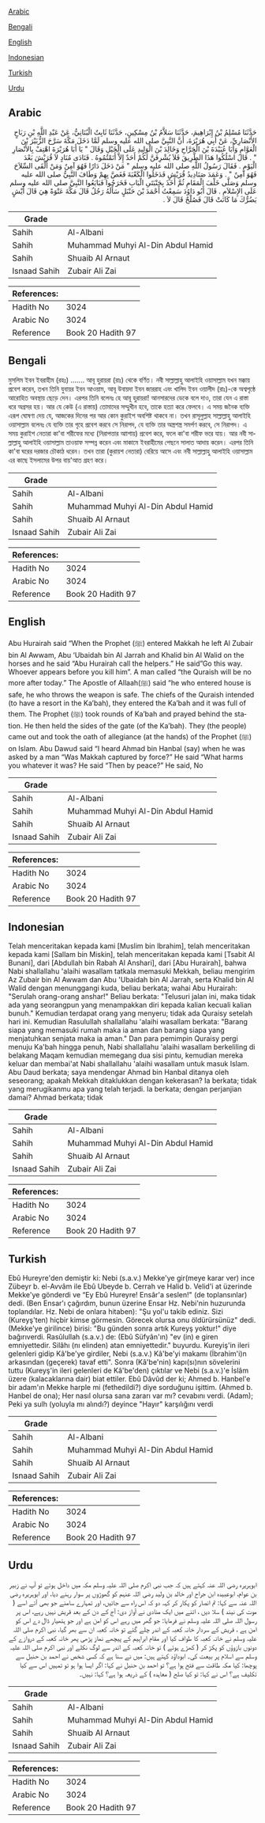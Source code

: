 [Arabic](#arabic)

[Bengali](#bengali)

[English](#english)

[Indonesian](#indonesian)

[Turkish](#turkish)

[Urdu](#urdu)

## Arabic


<div dir="rtl" lang="ar" style={{fontSize:'larger',backgroundColor:'#f8f9fa',padding:20}}>
حَدَّثَنَا مُسْلِمُ بْنُ إِبْرَاهِيمَ، حَدَّثَنَا سَلاَّمُ بْنُ مِسْكِينٍ، حَدَّثَنَا ثَابِتٌ الْبُنَانِيُّ، عَنْ عَبْدِ اللَّهِ بْنِ رَبَاحٍ الأَنْصَارِيِّ، عَنْ أَبِي هُرَيْرَةَ، أَنَّ النَّبِيَّ صلى الله عليه وسلم لَمَّا دَخَلَ مَكَّةَ سَرَّحَ الزُّبَيْرَ بْنَ الْعَوَّامِ وَأَبَا عُبَيْدَةَ بْنَ الْجَرَّاحِ وَخَالِدَ بْنَ الْوَلِيدِ عَلَى الْخَيْلِ وَقَالَ ‏"‏ يَا أَبَا هُرَيْرَةَ اهْتِفْ بِالأَنْصَارِ ‏"‏ ‏.‏ قَالَ اسْلُكُوا هَذَا الطَّرِيقَ فَلاَ يُشْرِفَنَّ لَكُمْ أَحَدٌ إِلاَّ أَنَمْتُمُوهُ ‏.‏ فَنَادَى مُنَادٍ لاَ قُرَيْشَ بَعْدَ الْيَوْمِ ‏.‏ فَقَالَ رَسُولُ اللَّهِ صلى الله عليه وسلم ‏"‏ مَنْ دَخَلَ دَارًا فَهُوَ آمِنٌ وَمَنْ أَلْقَى السِّلاَحَ فَهُوَ آمِنٌ ‏"‏ ‏.‏ وَعَمَدَ صَنَادِيدُ قُرَيْشٍ فَدَخَلُوا الْكَعْبَةَ فَغَصَّ بِهِمْ وَطَافَ النَّبِيُّ صلى الله عليه وسلم وَصَلَّى خَلْفَ الْمَقَامِ ثُمَّ أَخَذَ بِجَنْبَتَىِ الْبَابِ فَخَرَجُوا فَبَايَعُوا النَّبِيَّ صلى الله عليه وسلم عَلَى الإِسْلاَمِ ‏.‏ قَالَ أَبُو دَاوُدَ سَمِعْتُ أَحْمَدَ بْنَ حَنْبَلٍ سَأَلَهُ رَجُلٌ قَالَ مَكَّةَ عَنْوَةً هِيَ قَالَ أَيْشٍ يَضُرُّكَ مَا كَانَتْ قَالَ فَصُلْحٌ قَالَ لاَ ‏.‏
</div>
<div style={{backgroundColor:'#f8f9fa',padding:20, marginBottom: 10}}><table> <thead> <tr> <th>Grade</th> <th></th> </tr> </thead> <tbody> <tr><td>Sahih</td><td>Al-Albani</td></tr><tr><td>Sahih</td><td>Muhammad Muhyi Al-Din Abdul Hamid</td></tr><tr><td>Sahih</td><td>Shuaib Al Arnaut</td></tr><tr><td>Isnaad Sahih</td><td>Zubair Ali Zai</td></tr></tbody></table><table> <thead> <tr> <th>References:</th> <th></th> </tr> </thead> <tbody><tr><td>Hadith No</td><td>3024</td></tr><tr><td>Arabic No</td><td>3024</td></tr><tr><td>Reference</td><td>Book 20 Hadith 97</td></tr></tbody></table></div>

## Bengali


<div dir="ltr" lang="bn" style={{fontSize:'larger',backgroundColor:'#f8f9fa',padding:20}}>
মুসলিম ইবন ইবরাহীম (রহঃ) ....... আবূ হুরায়রা (রাঃ) থেকে বর্ণিত। নবী সাল্লাল্লাহু আলাইহি ওয়াসাল্লাম যখন মক্কায় প্রবেশ করেন, তখন তিনি যুবায়র ইবন আওয়াম, আবূ উবায়দা ইবন জাররাহ এবং খালিদ ইবন ওয়ালীদ (রাঃ)-কে অশ্বপৃষ্ঠে আরোহিত অবস্থায় ছেড়ে দেন। এরপর তিনি বলেনঃ হে আবূ হুরায়রা! আনসারদের ডেকে বলে দাও, তারা যেন এ রাস্তা ধরে অগ্রসর হয়। আর যে কেউ (এ রাস্তায়) তোমাদের সম্মুখীন হবে, তাকে হত্যা করে ফেলবে। এ সময় জনৈক ব্যক্তি এরূপ ঘোষণা দেয় যে, আজকের দিনের পর আর কোন কুরাইশ অবশিষ্ট থাকবে না। তখন রাসূলুল্লাহ সাল্লাল্লাহু আলাইহি ওয়াসাল্লাম বলেনঃ যে ব্যক্তি তার গৃহে প্রবেশ করবে সে নিরাপদ, যে ব্যক্তি তার অস্ত্রশস্ত্র সমর্পণ করবে, সে নিরাপদ। এ সময় কুরাইশ নেতারা কা'বা শরীফের মধ্যে (নিরাপত্তার আাশায়) প্রবেশ করে, ফলে কা'বা শরীফ ভরে যায়। আর নবী সাল্লাল্লাহু আলাইহি ওয়াসাল্লাম তাওয়াফ সম্পন্ন করেন এবং মাকামে ইবরাহীমের পেছনে সালাত আদায় করেন। এরপর তিনি কা'বা ঘরের দরজার চৌকাঠ ধরেন। তখন তারা (কুরায়শ নেতারা) বেরিয়ে আসে এবং নবী সাল্লাল্লাহু আলাইহি ওয়াসাল্লাম এর কাছে ইসলামের উপর বায়'আত গ্রহণ করে।
</div>
<div style={{backgroundColor:'#f8f9fa',padding:20, marginBottom: 10}}><table> <thead> <tr> <th>Grade</th> <th></th> </tr> </thead> <tbody> <tr><td>Sahih</td><td>Al-Albani</td></tr><tr><td>Sahih</td><td>Muhammad Muhyi Al-Din Abdul Hamid</td></tr><tr><td>Sahih</td><td>Shuaib Al Arnaut</td></tr><tr><td>Isnaad Sahih</td><td>Zubair Ali Zai</td></tr></tbody></table><table> <thead> <tr> <th>References:</th> <th></th> </tr> </thead> <tbody><tr><td>Hadith No</td><td>3024</td></tr><tr><td>Arabic No</td><td>3024</td></tr><tr><td>Reference</td><td>Book 20 Hadith 97</td></tr></tbody></table></div>

## English


<div dir="ltr" lang="en" style={{fontSize:'larger',backgroundColor:'#f8f9fa',padding:20}}>
Abu Hurairah said “When the Prophet (ﷺ) entered Makkah he left Al Zubair bin Al Awwam, Abu ‘Ubaidah bin Al Jarrah and Khalid bin Al Walid on the horses and he said “Abu Hurairah call the helpers.” He said”Go this way. Whoever appears before you kill him”. A man called “the Quraish will be no more after today.” The Apostle of Allaah(ﷺ) said “he who entered house is safe, he who throws the weapon is safe. The chiefs of the Quraish intended (to have a resort in the Ka’bah), they entered the Ka’bah and it was full of them. The Prophet (ﷺ) took rounds of Ka’bah and prayed behind the station. He then held the sides of the gate (of the Ka’bah). They (the people) came out and took the oath of allegiance (at the hands) of the Prophet (ﷺ) on Islam. Abu Dawud said “I heard Ahmad bin Hanbal (say) when he was asked by a man “Was Makkah captured by force?” He said “What harms you whatever it was? He said “Then by peace?” He said, No
</div>
<div style={{backgroundColor:'#f8f9fa',padding:20, marginBottom: 10}}><table> <thead> <tr> <th>Grade</th> <th></th> </tr> </thead> <tbody> <tr><td>Sahih</td><td>Al-Albani</td></tr><tr><td>Sahih</td><td>Muhammad Muhyi Al-Din Abdul Hamid</td></tr><tr><td>Sahih</td><td>Shuaib Al Arnaut</td></tr><tr><td>Isnaad Sahih</td><td>Zubair Ali Zai</td></tr></tbody></table><table> <thead> <tr> <th>References:</th> <th></th> </tr> </thead> <tbody><tr><td>Hadith No</td><td>3024</td></tr><tr><td>Arabic No</td><td>3024</td></tr><tr><td>Reference</td><td>Book 20 Hadith 97</td></tr></tbody></table></div>

## Indonesian


<div dir="ltr" lang="id" style={{fontSize:'larger',backgroundColor:'#f8f9fa',padding:20}}>
Telah menceritakan kepada kami [Muslim bin Ibrahim], telah menceritakan kepada kami [Sallam bin Miskin], telah menceritakan kepada kami [Tsabit Al Bunani], dari [Abdullah bin Rabah Al Anshari], dari [Abu Hurairah], bahwa Nabi shallallahu 'alaihi wasallam tatkala memasuki Mekkah, beliau mengirim Az Zubair bin Al Awwam dan Abu 'Ubaidah bin Al Jarrah, serta Khalid bin Al Walid dengan menunggangi kuda, beliau berkata; wahai Abu Hurairah: "Serulah orang-orang anshar!" Beliau berkata: "Telusuri jalan ini, maka tidak ada yang seorangpun yang menampakkan diri kepada kalian kecuali kalian bunuh." Kemudian terdapat orang yang menyeru; tidak ada Quraisy setelah hari ini. Kemudian Rasulullah shallallahu 'alaihi wasallam berkata: "Barang siapa yang memasuki rumah maka ia aman dan barang siapa yang menjatuhkan senjata maka ia aman." Dan para pemimpin Quraisy pergi menuju Ka'bah hingga penuh, Nabi shallallahu 'alaihi wasallam berkeliling di belakang Maqam kemudian memegang dua sisi pintu, kemudian mereka keluar dan membai'at Nabi shallallahu 'alaihi wasallam untuk masuk Islam. Abu Daud berkata; saya mendengar Ahmad bin Hanbal ditanya oleh seseorang; apakah Mekkah ditaklukkan dengan kekerasan? Ia berkata; tidak yang merugikanmu apa yang telah terjadi. Ia berkata; dengan perjanjian damai? Ahmad berkata; tidak
</div>
<div style={{backgroundColor:'#f8f9fa',padding:20, marginBottom: 10}}><table> <thead> <tr> <th>Grade</th> <th></th> </tr> </thead> <tbody> <tr><td>Sahih</td><td>Al-Albani</td></tr><tr><td>Sahih</td><td>Muhammad Muhyi Al-Din Abdul Hamid</td></tr><tr><td>Sahih</td><td>Shuaib Al Arnaut</td></tr><tr><td>Isnaad Sahih</td><td>Zubair Ali Zai</td></tr></tbody></table><table> <thead> <tr> <th>References:</th> <th></th> </tr> </thead> <tbody><tr><td>Hadith No</td><td>3024</td></tr><tr><td>Arabic No</td><td>3024</td></tr><tr><td>Reference</td><td>Book 20 Hadith 97</td></tr></tbody></table></div>

## Turkish


<div dir="ltr" lang="tr" style={{fontSize:'larger',backgroundColor:'#f8f9fa',padding:20}}>
Ebû Hureyre'den demiştir ki: Nebi (s.a.v.) Mekke'ye gir(meye karar ver) ince Zübeyr b. el-Avvâm ile Ebû Ubeyde b. Cerrah ve Halid b. Velid'i at üzerinde Mekke'ye gönderdi ve “Ey Ebû Hureyre! Ensâr'a seslen!" (de toplansınlar) dedi. (Ben Ensar'ı çağırdım, bunun üzerine Ensar Hz. Nebi'nin huzurunda toplandılar. Hz. Nebi de onlara hitaben): "Şu yol'u takib ediniz. Sizi (Kureyş'ten) hiçbir kimse görmesin. Görecek olursa onu öldürürsünüz" dedi. (Mekke'ye girilince) birisi: "Bu günden sonra artık Kureyş yoktur!" diye bağırıverdi. Rasûlullah (s.a.v.) de: (Ebû Süfyân'ın) "ev (in) e giren emniyettedir. Silâhı (nı elinden) atan emniyettedir." buyurdu. Kureyiş'in ileri gelenleri gidip Kâ'be'ye girdiler, Nebi (s.a.v.) Kâ'be'yi makamı (İbrahim'i)n arkasından (geçerek) tavaf etti". Sonra (Kâ'be'nin) kapı(sı)nın sövelerini tuttu (Kureyş'in ileri gelenleri de Kâ'be'den) çıktılar ve Nebi (s.a.v.)'e İslâm üzere (kalacaklarına dair) biat ettiler. Ebû Dâvûd der ki; Ahmed b. Hanbel'e bir adam'ın Mekke harple mi (fethedildi?) diye sorduğunu işittim. (Ahmed b. Hanbel de ona); Her nasıl olursa sana zararı var mı? cevabını verdi. (Adam); Peki ya sulh (yoluyla mı alındı?) deyince "Hayır" karşılığını verdi
</div>
<div style={{backgroundColor:'#f8f9fa',padding:20, marginBottom: 10}}><table> <thead> <tr> <th>Grade</th> <th></th> </tr> </thead> <tbody> <tr><td>Sahih</td><td>Al-Albani</td></tr><tr><td>Sahih</td><td>Muhammad Muhyi Al-Din Abdul Hamid</td></tr><tr><td>Sahih</td><td>Shuaib Al Arnaut</td></tr><tr><td>Isnaad Sahih</td><td>Zubair Ali Zai</td></tr></tbody></table><table> <thead> <tr> <th>References:</th> <th></th> </tr> </thead> <tbody><tr><td>Hadith No</td><td>3024</td></tr><tr><td>Arabic No</td><td>3024</td></tr><tr><td>Reference</td><td>Book 20 Hadith 97</td></tr></tbody></table></div>

## Urdu


<div dir="rtl" lang="ur" style={{fontSize:'larger',backgroundColor:'#f8f9fa',padding:20}}>
ابوہریرہ رضی اللہ عنہ کہتے ہیں کہ جب نبی اکرم صلی اللہ علیہ وسلم مکہ میں داخل ہوئے تو آپ نے زبیر بن عوام، ابوعبیدہ ابن جراح اور خالد بن ولید رضی اللہ عنہم کو گھوڑوں پر سوار رہنے دیا، اور ابوہریرہ رضی اللہ عنہ سے کہا: تم انصار کو پکار کر کہہ دو کہ اس راہ سے جائیں، اور تمہارے سامنے جو بھی آئے اسے ( موت کی نیند ) سلا دیں ، اتنے میں ایک منادی نے آواز دی: آج کے دن کے بعد قریش نہیں رہے، اس پر رسول اللہ صلی اللہ علیہ وسلم نے فرمایا: جو گھر میں رہے اس کو امن ہے اور جو ہتھیار ڈال دے اس کو امن ہے ، قریش کے سردار خانہ کعبہ کے اندر چلے گئے تو خانہ کعبہ ان سے بھر گیا، نبی اکرم صلی اللہ علیہ وسلم نے خانہ کعبہ کا طواف کیا اور مقام ابراہیم کے پیچھے نماز پڑھی پھر خانہ کعبہ کے دروازے کے دونوں بازوؤں کو پکڑ کر ( کھڑے ہوئے ) تو خانہ کعبہ کے اندر سے لوگ نکلے اور نبی اکرم صلی اللہ علیہ وسلم سے اسلام پر بیعت کی۔ ابوداؤد کہتے ہیں: میں نے سنا ہے کہ کسی شخص نے احمد بن حنبل سے پوچھا: کیا مکہ طاقت سے فتح ہوا ہے؟ تو احمد بن حنبل نے کہا: اگر ایسا ہوا ہو تو تمہیں اس سے کیا تکلیف ہے؟ اس نے کہا: تو کیا صلح ( معاہدہ ) کے ذریعہ ہوا ہے؟ کہا: نہیں۔
</div>
<div style={{backgroundColor:'#f8f9fa',padding:20, marginBottom: 10}}><table> <thead> <tr> <th>Grade</th> <th></th> </tr> </thead> <tbody> <tr><td>Sahih</td><td>Al-Albani</td></tr><tr><td>Sahih</td><td>Muhammad Muhyi Al-Din Abdul Hamid</td></tr><tr><td>Sahih</td><td>Shuaib Al Arnaut</td></tr><tr><td>Isnaad Sahih</td><td>Zubair Ali Zai</td></tr></tbody></table><table> <thead> <tr> <th>References:</th> <th></th> </tr> </thead> <tbody><tr><td>Hadith No</td><td>3024</td></tr><tr><td>Arabic No</td><td>3024</td></tr><tr><td>Reference</td><td>Book 20 Hadith 97</td></tr></tbody></table></div>